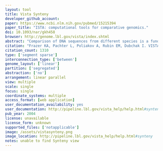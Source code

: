 ```yaml
---
layout: tool 
title: Vista Synteny
developer_github_account: 
paper: https://www.ncbi.nlm.nih.gov/pubmed/15215394
paper_title: "ISTA: computational tools for comparative genomics."
doi: 10.1093/nar/gkh458
browser: http://genome.lbl.gov/vista/index.shtml
abstract: "Comparison of DNA sequences from different species is a fundamental method for identifying functional elements in genomes. Here, we describe the VISTA family of tools created to assist biologists in carrying out this task. Our first VISTA server at http://www-gsd.lbl.gov/vista/ was launched in the summer of 2000 and was designed to align long genomic sequences and visualize these alignments with associated functional annotations. Currently the VISTA site includes multiple comparative genomics tools and provides users with rich capabilities to browse pre-computed whole-genome alignments of large vertebrate genomes and other groups of organisms with VISTA Browser, to submit their own sequences of interest to several VISTA servers for various types of comparative analysis and to obtain detailed comparative analysis results for a set of cardiovascular genes. We illustrate capabilities of the VISTA site by the analysis of a 180 kb interval on human chromosome 5 that encodes for the kinesin family member 3A (KIF3A) protein."
citation: "Frazer KA, Pachter L, Poliakov A, Rubin EM, Dubchak I. VISTA: computational tools for comparative genomics. Nucleic Acids Res. academic.oup.com; 2004;32: W273–9."
citation_count: 1310
type: ['segment sparse']
interconnection_type: ['between']
genome_layout: ['linear']
partition: ['segregated']
abstraction: ['no']
arrangement: linear parallel
view: multiple
scale: single
focus: single
coordinate_systems: multiple
access_format: [web application]
user_documentation_availability: yes
user_documentation: http://pipeline.lbl.gov/vista_help/help.html#synteny
pub_year: 2004
license: unavailable
license_form: unknown
supported_files: ['notapplicable']
image: /assets/vistasynteny.png
image_location: http://pipeline.lbl.gov/vista_help/help.html#synteny
notes: unable to find Synteny view
---
```

